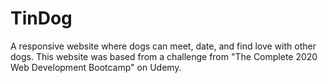 # TinDog
A responsive website where dogs can meet, date, and find love with other dogs. This website was based from a challenge from "The Complete 2020 Web Development Bootcamp" on Udemy.
